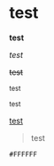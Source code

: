 # test

**test**

*test*

~~test~~

<sub>test</sub>

<sup>test</sup>

<ins>test</ins>

>test

`#FFFFFF`
